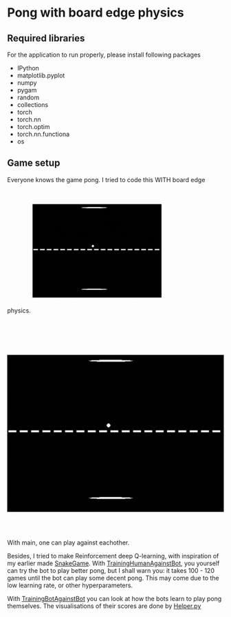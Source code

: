 # Pong with board edge physics

## Required libraries
For the application to run properly, please install following packages
<ul>
    <li>IPython</li>
    <li>matplotlib.pyplot</li>
    <li>numpy</li>
    <li>pygam</li>
    <li>random</li>
    <li>collections</li>
    <li>torch</li>
    <li>torch.nn</li>
    <li>torch.optim</li>
    <li>torch.nn.functiona</li>
    <li>os</li>
</ul>

## Game setup 
Everyone knows the game pong. I tried to code this WITH board edge physics.
<img src="https://github.com/BurakKTopal/SmallPythonProjects/blob/main/Pong/Media/BoardEdgePhysics.gif" alt="Pong GIF" width="300">

![BoardEdgePhysics](https://github.com/BurakKTopal/SmallPythonProjects/blob/main/Pong/Media/BoardEdgePhysics.gif)
With main, one can play against eachother.
</p>

<p>Besides, I tried to make Reinforcement deep Q-learning, with inspiration of my earlier made <a href="https://github.com/BurakKTopal/SmallPythonProjects/tree/main/SnakeGame">SnakeGame</a>. With <a href="https://github.com/BurakKTopal/SmallPythonProjects/blob/main/Pong/PongAI/TrainingHumanToBot.py">TrainingHumanAgainstBot</a>, you yourself can try the bot to play better pong, but I shall warn you: it takes 100 - 120 games until the bot can play some decent pong. This may come due to the low learning rate, or other hyperparameters.
</p>

 <p>
     With <a href="https://github.com/BurakKTopal/SmallPythonProjects/blob/main/Pong/PongAI/TrainingBotAgainstBot.py">TrainingBotAgainstBot</a> you can look at how the bots learn to play pong themselves. The visualisations of their scores are done by <a href="https://github.com/BurakKTopal/SmallPythonProjects/blob/main/Pong/PongAI/VisualsAndPlotting/Helper.py">Helper.py</a>
 </p>

